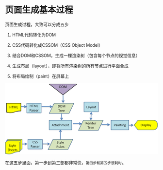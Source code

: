 # 页面生成基本过程

页面生成过程，大致可以分成五步

1. HTML代码转化为DOM

2. CSS代码转化成CSSOM（CSS Object Model）

3. 结合DOM和CSSOM，生成一棵渲染树（包含每个节点的视觉信息）

4. 生成布局（layout），即将所有渲染树的所有节点进行平面合成

5. 将布局绘制（paint）在屏幕上

![网页生成具体流程](../image/web-page-parsing.png)

在这五步里面，第一步到第三部都非常快，`第四步和第五步很耗时`。



